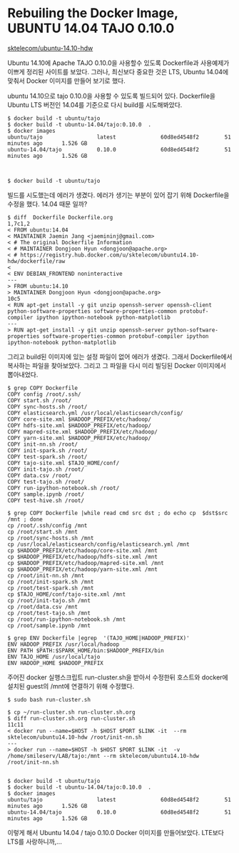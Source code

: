 # Rebuiling the Docker Image, UBUNTU 14.04 TAJO 0.10.0 


[sktelecom/ubuntu-14.10-hdw](https://registry.hub.docker.com/u/sktelecom/ubuntu14.10-hdw/) 


Ubuntu 14.10에 Apache TAJO 0.10.0을 사용할수 있도록 Dockerfile과 사용예제가 이쁘게 정리된 사이트를 보았다. 그러나, 최신보다 중요한 것은 LTS, Ubuntu 14.04에 맞춰서 Docker 이미지를 만들어 보기로 했다.



ubuntu 14.10으로 tajo 0.10.0을 사용할 수 있도록 빌드되어 있다. Dockerfile을  Ubuntu LTS 버전인 
14.04를 기준으로 다시 build를 시도해봐았다.

    $ docker build -t ubuntu/tajo
    $ docker build -t ubuntu-14.04/tajo:0.10.0  .
    $ docker images
    ubuntu/tajo                 latest              60d8ed4548f2        51 minutes ago      1.526 GB
    ubuntu-14.04/tajo           0.10.0              60d8ed4548f2        51 minutes ago      1.526 GB



    $ docker build -t ubuntu/tajo

빌드를 시도했는데 에러가 생겼다. 에러가 생기는 부분이 있어 잡기 위해 Dockerfile을 수정을 했다. 14.04 때문 일까? 

    $ diff  Dockerfile Dockerfile.org 
    1,7c1,2
    < FROM ubuntu:14.04
    < MAINTAINER Jaemin Jang <jaemininj@gmail.com>
    < # The original Dockerfile Information
    < # MAINTAINER Dongjoon Hyun <dongjoon@apache.org>
    < # https://registry.hub.docker.com/u/sktelecom/ubuntu14.10-hdw/dockerfile/raw
    < 
    < ENV DEBIAN_FRONTEND noninteractive
    ---
    > FROM ubuntu:14.10
    > MAINTAINER Dongjoon Hyun <dongjoon@apache.org>
    10c5
    < RUN apt-get install -y git unzip openssh-server openssh-client python-software-properties software-properties-common protobuf-compiler ipython ipython-notebook python-matplotlib
    ---
    > RUN apt-get install -y git unzip openssh-server python-software-properties software-properties-common protobuf-compiler ipython ipython-notebook python-matplotlib



그리고 build된 이미지에 있는 설정 파일이 없어 에러가 생겼다. 그래서 Dockerfile에서 복사하는 파일을 찾아보았다. 그리고 그 파일을 다시 미리 빌딩된 Docker 이미지에서 뽑아내었다.

    $ grep COPY Dockerfile 
    COPY config /root/.ssh/
    COPY start.sh /root/
    COPY sync-hosts.sh /root/
    COPY elasticsearch.yml /usr/local/elasticsearch/config/
    COPY core-site.xml $HADOOP_PREFIX/etc/hadoop/
    COPY hdfs-site.xml $HADOOP_PREFIX/etc/hadoop/
    COPY mapred-site.xml $HADOOP_PREFIX/etc/hadoop/
    COPY yarn-site.xml $HADOOP_PREFIX/etc/hadoop/
    COPY init-nn.sh /root/
    COPY init-spark.sh /root/
    COPY test-spark.sh /root/
    COPY tajo-site.xml $TAJO_HOME/conf/
    COPY init-tajo.sh /root/
    COPY data.csv /root/
    COPY test-tajo.sh /root/
    COPY run-ipython-notebook.sh /root/
    COPY sample.ipynb /root/
    COPY test-hive.sh /root/
    
    $ grep COPY Dockerfile |while read cmd src dst ; do echo cp  $dst$src /mnt ; done 
    cp /root/.ssh/config /mnt
    cp /root/start.sh /mnt
    cp /root/sync-hosts.sh /mnt
    cp /usr/local/elasticsearch/config/elasticsearch.yml /mnt
    cp $HADOOP_PREFIX/etc/hadoop/core-site.xml /mnt
    cp $HADOOP_PREFIX/etc/hadoop/hdfs-site.xml /mnt
    cp $HADOOP_PREFIX/etc/hadoop/mapred-site.xml /mnt
    cp $HADOOP_PREFIX/etc/hadoop/yarn-site.xml /mnt
    cp /root/init-nn.sh /mnt
    cp /root/init-spark.sh /mnt
    cp /root/test-spark.sh /mnt
    cp $TAJO_HOME/conf/tajo-site.xml /mnt
    cp /root/init-tajo.sh /mnt
    cp /root/data.csv /mnt
    cp /root/test-tajo.sh /mnt
    cp /root/run-ipython-notebook.sh /mnt
    cp /root/sample.ipynb /mnt
    
    $ grep ENV Dockerfile |egrep  '(TAJO_HOME|HADOOP_PREFIX)'
    ENV HADOOP_PREFIX /usr/local/hadoop
    ENV PATH $PATH:$SPARK_HOME/bin:$HADOOP_PREFIX/bin
    ENV TAJO_HOME /usr/local/tajo
    ENV HADOOP_HOME $HADOOP_PREFIX

주어진 docker 실행스크립트 run-cluster.sh을  받아서 수정한뒤 호스트와 docker에 설치된 guest의 /mnt에 연결하기 위해 수정했다.

    $ sudo bash run-cluster.sh

    $ cp ~/run-cluster.sh run-cluster.sh.org
    $ diff run-cluster.sh.org run-cluster.sh
    11c11
    < docker run --name=$HOST -h $HOST $PORT $LINK -it  --rm sktelecom/ubuntu14.10-hdw /root/init-nn.sh
    ---
    > docker run --name=$HOST -h $HOST $PORT $LINK -it  -v /home/smileserv/LAB/tajo:/mnt --rm sktelecom/ubuntu14.10-hdw /root/init-nn.sh


    $ docker build -t ubuntu/tajo
    $ docker build -t ubuntu-14.04/tajo:0.10.0  .
    $ docker images
    ubuntu/tajo                 latest              60d8ed4548f2        51 minutes ago      1.526 GB
    ubuntu-14.04/tajo           0.10.0              60d8ed4548f2        51 minutes ago      1.526 GB


이렇게 해서 Ubuntu 14.04 / tajo 0.10.0 Docker 이미지를 만들어보았다. LTE보다 LTS를 사랑하니까,...



